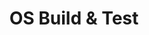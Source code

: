 ---
id: 5
title: OS Build & Test
sub_theme: false
permalink: /os-build-and-test/
image: /assets/images/content/OS_Build_test.png
icon: /assets/images/content/Icon_OS_Build_Test.svg
icon_dark: /assets/images/content/Black_OS_Build_Test.svg
description: >
    Improve the quality of Operating System kernels (Linux, Android, Zephyr) by providing the software tools and processes to allow continuous build, functional testing and regression detection.  Facilitate expanded testing coverage and higher software quality in various operating systems - Linux, Android, and RTOSs.  Rapid deployment of automated testing powered by 10+ experience in the Arm embedded ecosystem.
jumbotron:
    class: theme_banner 
    title: Rapid Operating System Build and Test
    description: |
      Improve the quality of Operating System kernels (Linux, Android, Zephyr) by
      providing the software tools and processes to allow continuous build,functional
      testing and regression detection.
      
      Facilitate expanded testing coverage and higher software quality in various
      operating systems -- Linux, Android, and RTOSs.
      
      Rapid deployment of automated testing powered by 10+ experience in the Arm
      embedded ecosystem
    image: /assets/images/content/OS_Build_test.png
    buttons:
      - title: How can Linaro help?
        url: "#contact_form"
        style: btn btn-primary btn-lg my-md-3 d-none d-md-inline-block text-uppercase theme_contact_btn
      - title: How can Linaro help?
        url: "#contact_form"
        style: btn btn-primary btn-sm my-2 d-inline-block d-md-none text-uppercase theme_contact_btn
flow:
    - row: container_row
      sections:
        - format: text
          text_content:
            text: |
              **Firmware, Kernel, File-System, System Libraries, and Toolchains. These are colloquially known as an operating system.**

              Linaro provides the software tools to rapidly detect build and functional-test regressions in Linux, Android, Zephyr, and
              other operating systems against a variety of emulated and hardware targets (IoT, embedded, and server).

              Linaro members are privileged to participate in a variety of activities that improve operating system software on their
              devices. They participate in the Linaro Linux Kernel Quality program, deploy landing teams that specialize in keeping their
              product Linux kernels current and upstream, work with Linaro to enable device automation in LAVA, and utilize Linaro’s
              scalable build and testing solutions to routinely test Linux on their devices.

              Linaro member companies even build their own communities around testing in Linaro through Linaro directed projects.
              Linaro members spend more time focusing on differentiating technology and are able to have testing teams that can focus
              on last-mile testing by working directly with Linaro.
        - format: tabs
          tabs:
            - title: Kernel Quality
              content: |
                Linaro maintains Linaro member-directed programs to improve the quality of the Zephyr, Linux, and Android
                operating-systems. We work with upstream developers and release maintainers to accelerate availability of security and
                bug fixes and improve the quality of stable releases (by detecting regressions before release), improve the frequency of
                product device updates through increasing quality confidence, and improve the breadth of testing available to developers
                and device manufacturers before they commit their code to releases.

                Linaro’s Linux Kernel Quality program covers both Linux
                kernel testing and testing of the LTS-derived
                Android-Common Kernel. Linaro’s Linux Kernel Functional
                Testing framework (LKFT) is the most reliable Linux long-term-stable functional test framework in the industry. On a weekly
                basis, across the latest 6 Linux LTS releases, the linux-next branch and
                linux-mainline branches, Linaro build-tests and reports on over 350
                release+architecture+target combinations on every git-branch push. We
                run functional-testing on nearly 40 of these combinations on real and
                emulated hardware and report back consistently with results in under 48 hours. We have run over 156 Million Test runs of
                the Linux LTS trees to date against a variety of embedded, emulated, and server platforms. We work weekly with LTS
                maintainers to execute testing and report regressions on the latest release-candidates before the releases are made.
              
                We also build and functional test (Android CTS & VTS) Android Common
                Kernels weekly and report regressions in the Linux kernel and AOSP
                directly to Linux upstream maintainers and Google respectively. To date
                we’ve run over 530 Million Test runs against a variety of mobile chipsets,
                preventing regressions before they ever hit production mobile devices.
                Explore Linaro’s Linux kernel functional test project at [https://lkft.linaro.org](https://lkft.linaro.org)
            - title: Testing Services
              content: |
                Linaro maintains a variety of open source project CI and testing frameworks. These include CI testing for the following

                TuxSuite™ by Linaro is the backbone of our Linaro’s testing efforts. This is now available as a
                commercial service to help anyone interested in improving their Linux kernel testing to do so rapidly and
                at scale. Take your testing from limited and infrequent to constant and expansive with TuxSuite.
            - title: Toolchain
              content: |
                Linaro maintains a variety of open source project CI and testing frameworks. Centralising the testing in Linaro alleviates the
                members need to individually monitor the upstream community. Linaro toolchain testing helps ensure that Arm devices
                remain at the forefront of the performance envelope in terms of generated code size and the execution performance of the
                resulting code.

                To achieve this Linaro provides support to a number of CI artifacts:-

                #### GNU Toolchain build and integration testing

                Integration release testing builds

                - These builds are made from the master branches of GNU toolchain components at the moment the
                moment build, you can interrogate the included manifests for details.
                - These builds are for experimental environments only, providing support for system integrators to
                check an upcoming GNU official release.
                https://snapshots.linaro.org/gnu-toolchain/

                #### LLVM Toolchain build-bots

                Overall summary here https://llvm.validation.linaro.org

                Linaro maintain a number of the upstream buildnots for LLVM, with builds for Flang the fortran compiler,
                Windows on Arm, LLDB and LLD, pulls some libraries, e.g.

                **Flang**

                - [http://lab.llvm.org:8011/#/builders/32](http://lab.llvm.org:8011/#/builders/32)
                - [http://lab.llvm.org:8011/#/builders/33](http://lab.llvm.org:8011/#/builders/33)
                - [http://lab.llvm.org:8011/#/builders/66](http://lab.llvm.org:8011/#/builders/66)

                **WoA**
                - [http://lab.llvm.org:8011/#/builders/65](http://lab.llvm.org:8011/#/builders/65)
                - [http://lab.llvm.org:8011/#/builders/120](http://lab.llvm.org:8011/#/builders/120)

                **LLDB**

                - [http://lab.llvm.org:8011/#/builders/96](http://lab.llvm.org:8011/#/builders/96)
                - [http://lab.llvm.org:8011/#/builders/17](http://lab.llvm.org:8011/#/builders/17)
            - title: Open Source Tools
              content: |
                Linaro develops and maintains open source software tools for device automation that enable continuous integration testing
                of firmware, OSes and workloads on a variety of device classes, from MCU/IoT devices, to embedded boards, to servers.

                **LAVA** is the open source Linaro Automation and Validation Architecture. It is the industry standard soft-
                ware for embedded device and testing automation, but also works with IoT and server-grade devices.
                It can perform firmware, OS (boot and functional), application, and producer-consumer testing. Being the
                creators of LAVA, Linaro has over a decade of experience refining this automation software. Linaro’s
                members guide development of represents member interest

                **TuxMake™** automates Linux builds across different architectures, configurations, targets, and toolchains.
                Specify your choices, and TuxMake drives the build for you, doing the same steps in the same way every
                time. TuxMake provides portable build environments using standard container images so that your team
                can perform the exact same build across different systems.

                **SQUAD** is Linaro’s open source Software Quality Dashboard software. It is cloud-deployable and scala-
                ble software for scheduling, aggregating, the collection of software test-results, and presenting them 
                directly via reporting front-end, or via the reporting API for customer results composition. SQUAD is also 
                able to maintain software baselines, perform results comparisons, and generate email reports using project templates.
                It supports mixed-tenant results with a permission and access layer that can give granular access to public and private data separately.
    - row: container_row
      style: bg-green
      sections:
       - format: custom_include
         source: themes/quick_link_blocks.html
    - row: container_row
      style: related_projects bg-secondary text-white
      sections:
        - format: title
          title_content:
            size: h2
            text: >
                Related Projects
        - format: custom_include
          source: themes/related_projects.html
    - row: container_row
      style: associated_members
      sections:
        - format: title
          title_content:
            size: h2
            text: >
                Associated Members
    - row: custom_include_row
      source: themes/associated_members.html
    - row: custom_include_row
      source: themes/theme_contact_form.html
---